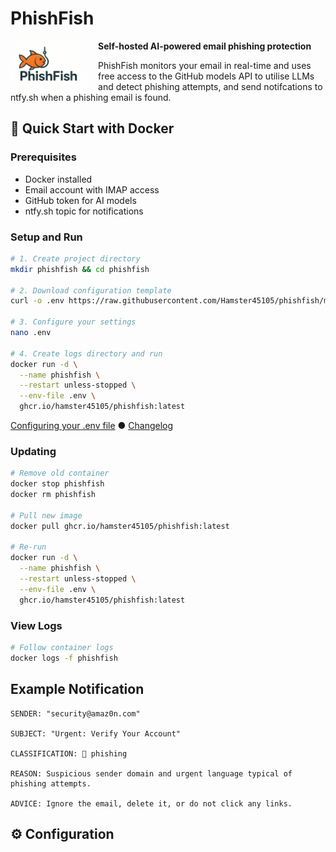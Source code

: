 # PhishFish

<p align="center">
  <img src=".github/banner.png" alt="PhishFish Icon" height="80" style="float:left; margin-right: 20px;">
</p>

**Self-hosted AI-powered email phishing protection**

PhishFish monitors your email in real-time and uses free access to the GitHub models API to utilise LLMs and detect phishing attempts, and send notifcations to ntfy.sh when a phishing email is found. 

## 🚀 Quick Start with Docker

### Prerequisites
- Docker installed
- Email account with IMAP access
- GitHub token for AI models
- ntfy.sh topic for notifications

### Setup and Run
```bash
# 1. Create project directory
mkdir phishfish && cd phishfish

# 2. Download configuration template
curl -o .env https://raw.githubusercontent.com/Hamster45105/phishfish/main/.env.example

# 3. Configure your settings
nano .env 

# 4. Create logs directory and run
docker run -d \
  --name phishfish \
  --restart unless-stopped \
  --env-file .env \
  ghcr.io/hamster45105/phishfish:latest
```

[Configuring your .env file](docs/CONFIGURATION.md) ● [Changelog](CHANGELOG.md)

### Updating

```bash
# Remove old container
docker stop phishfish
docker rm phishfish

# Pull new image
docker pull ghcr.io/hamster45105/phishfish:latest

# Re-run
docker run -d \
  --name phishfish \
  --restart unless-stopped \
  --env-file .env \
  ghcr.io/hamster45105/phishfish:latest
```

### View Logs
```bash
# Follow container logs
docker logs -f phishfish
```

## Example Notification
```
SENDER: "security@amaz0n.com"

SUBJECT: "Urgent: Verify Your Account"

CLASSIFICATION: 🔴 phishing

REASON: Suspicious sender domain and urgent language typical of phishing attempts.

ADVICE: Ignore the email, delete it, or do not click any links.
```

## ⚙️ Configuration



